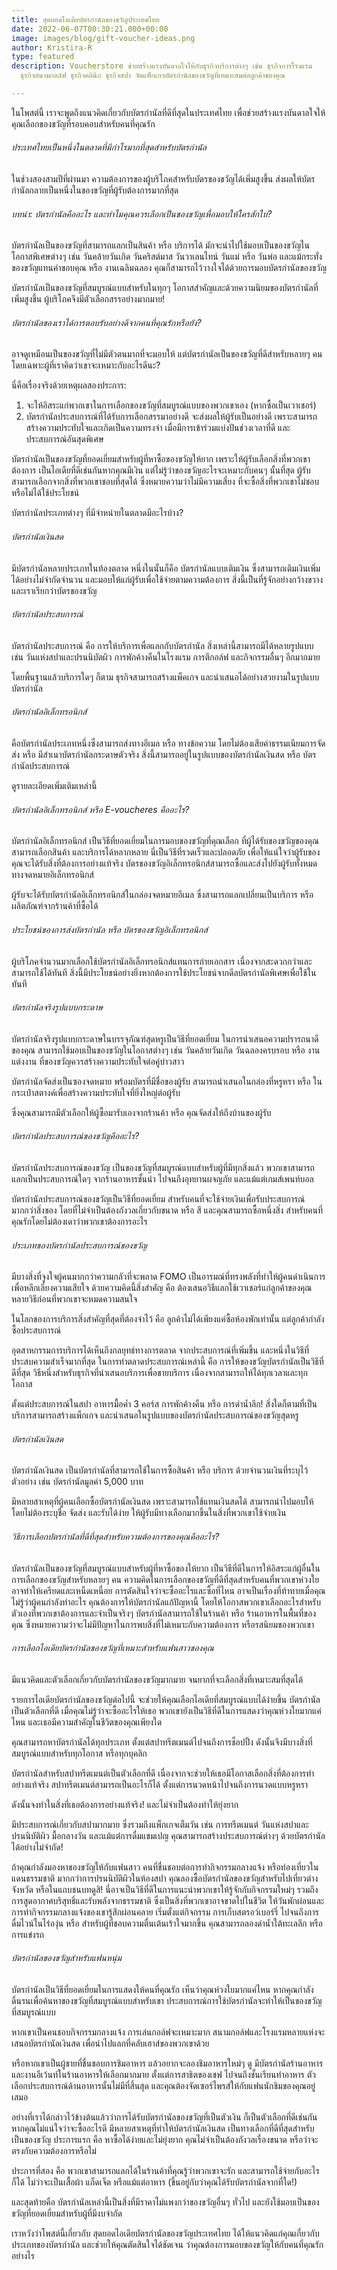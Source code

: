 ```yaml
---
title: สุดยอดไอเดียบัตรกำนัลของขวัญประเทศไทย
date: 2022-06-07T00:30:21.000+00:00
image: images/blog/gift-voucher-ideas.png
author: Kristira-R
type: featured
description: Voucherstore ช่วยสร้างแรงบันดาลใจให้กับธุรกิจบริการต่างๆ เช่น ธุรกิจการโรงแรม
  ธุรกิจสนามกอล์ฟ ธุรกิจคลินิก ธุรกิจสปา จัดแพ็กเกจบัตรกำนัลของขวัญที่เหมาะสมต่อลูกค้าของคุณ

---
```

ในโพสต์นี้ เราจะพูดถึงแนวคิดเกี่ยวกับบัตรกำนัลที่ดีที่สุดในประเทศไทย เพื่อช่วยสร้างแรงบันดาลใจให้คุณเลือกของขวัญที่รอบคอบสำหรับคนที่คุณรัก

###### ประเทศไทยเป็นหนึ่งในตลาดที่มีกำไรมากที่สุดสำหรับบัตรกำนัล

ในช่วงสองสามปีที่ผ่านมา ความต้องการของผู้บริโภคสำหรับบัตรของขวัญได้เพิ่มสูงขึ้น ส่งผลให้บัตรกำนัลกลายเป็นหนึ่งในของขวัญที่ผู้รับต้องการมากที่สุด

###### บทนำ: บัตรกำนัลคืออะไร และทำไมคุณควรเลือกเป็นของขวัญเพื่อมอบให้ใครสักใบ?

บัตรกำนัลเป็นของขวัญที่สามารถแลกเป็นสินค้า หรือ บริการได้ มักจะนำไปใช้มอบเป็นของขวัญในโอกาสพิเศษต่างๆ เช่น วันคล้ายวันเกิด วันคริสต์มาส วันวาเลนไทน์ วันแม่ หรือ วันพ่อ และแม้กระทั่งของขวัญแทนคำขอบคุณ หรือ งานเฉลิมฉลอง คุณก็สามารถไว้วางใจได้ด้วยการมอบบัตรกำนัลของขวัญ

บัตรกำนัลเป็นของขวัญที่สมบูรณ์แบบสำหรับในทุกๆ โอกาสสำคัญและด้วยความนิยมของบัตรกำนัลที่เพิ่มสูงขึ้น ผู้บริโภคจึงมีตัวเลือกสรรอย่างมากมาย!

###### บัตรกำนัลของเราได้การตอบรับอย่างดีจากคนที่คุณรักหรือยัง?

อาจดูเหมือนเป็นของขวัญที่ไม่มีตัวตนมากที่จะมอบให้ แต่บัตรกำนัลเป็นของขวัญที่ดีสำหรับหลายๆ คนโดยเฉพาะผู้ที่เราคิดว่าเขาจะเหมาะกับอะไรดีนะ?

นี่คือเรื่องจริงด้วยเหตุผลสองประการ:

1. จะให้อิสระแก่พวกเขาในการเลือกของขวัญที่สมบูรณ์แบบของพวกเขาเอง (หากซื้อเป็นเวาเชอร์)
2. บัตรกำนัลประสบการณ์ที่ได้รับการเลือกสรรมาอย่างดี จะส่งผลให้ผู้รับเป็นอย่างดี เพราะสามารถสร้างความประทับใจและเกิดเป็นความทรงจำ เมื่อมีการเข้าร่วมแบ่งปันช่วงเวลาที่ดี และประสบการณ์อันสุดพิเศษ

บัตรกำนัลเป็นของขวัญที่ยอดเยี่ยมสำหรับผู้ที่หาซื้อของขวัญให้ยาก เพราะให้ผู้รับเลือกสิ่งที่พวกเขาต้องการ เป็นไอเดียที่ดีเช่นกันหากคุณมีเงิน แต่ไม่รู้ว่าของขวัญอะไรจะเหมาะกับคนๆ นั้นที่สุด ผู้รับสามารถเลือกจากสิ่งที่พวกเขาชอบที่สุดได้ ซึ่งหมายความว่าไม่มีความเสี่ยง ที่จะซื้อสิ่งที่พวกเขาไม่ชอบ หรือไม่ได้ใช้ประโยชน์

บัตรกำนัลประเภทต่างๆ ที่มีจำหน่ายในตลาดมีอะไรบ้าง?

###### บัตรกำนัลเงินสด

มีบัตรกำนัลหลายประเภทในท้องตลาด หนึ่งในนั้นก็คือ บัตรกำนัลแบบเติมเงิน ซึ่งสามารถเติมเงินเพิ่มได้อย่างไม่จำกัดจำนวน และมอบให้แก่ผู้รับเพื่อใช้จ่ายตามความต้องการ สิ่งนี้เป็นที่รู้จักอย่างกว้างขวางและเราเรียกว่าบัตรของขวัญ

###### บัตรกำนัลประสบการณ์

บัตรกำนัลประสบการณ์ คือ การให้บริการเพื่อแลกกับบัตรกำนัล สิ่งเหล่านี้สามารถมีได้หลายรูปแบบ เช่น วันแห่งสปาและปรนนิบัตผิว การพักค้างคืนในโรงแรม การตีกอล์ฟ และกิจกรรมอื่นๆ อีกมากมาย

โดยพื้นฐานแล้วบริการใดๆ ก็ตาม ธุรกิจสามารถสร้างแพ็คเกจ และนำเสนอได้อย่างสวยงามในรูปแบบบัตรกำนัล

###### บัตรกำนัลอิเล็กทรอนิกส์

คือบัตรกำนัลประเภทหนึ่งซึ่งสามารถส่งทางอีเมล หรือ ทางข้อความ โดยไม่ต้องเสียค่าธรรมเนียมการจัดส่ง หรือ มีสำเนาบัตรกำนัลกระดาษตัวจริง สิ่งนี้สามารถอยู่ในรูปแบบของบัตรกำนัลเงินสด หรือ บัตรกำนัลประสบการณ์

ดูรายละเอียดเพิ่มเติมเหล่านี้

###### บัตรกำนัลอิเล็กทรอนิกส์ หรือ E-voucheres คืออะไร?

บัตรกำนัลอิเล็กทรอนิกส์ เป็นวิธีที่ยอดเยี่ยมในการมอบของขวัญที่คุณเลือก ที่ผู้ได้รับของขวัญของคุณสามารถเลือกสินค้า และบริการได้หลากหลาย นี่เป็นวิธีที่รวดเร็วและปลอดภัย เพื่อให้แน่ใจว่าผู้รับของคุณจะได้รับสิ่งที่ต้องการอย่างแท้จริง บัตรของขวัญอิเล็กทรอนิกส์สามารถซื้อและส่งไปยังผู้รับทั้งหมดทางจดหมายอิเล็กทรอนิกส์

ผู้รับจะได้รับบัตรกำนัลอิเล็กทรอนิกส์ในกล่องจดหมายอีเมล ซึ่งสามารถแลกเปลี่ยนเป็นบริการ หรือ ผลิตภัณฑ์จากร้านค้าที่ซื้อได้

###### ประโยชน์ของการส่งบัตรกำนัล หรือ บัตรของขวัญอิเล็กทรอนิกส์

ผู้บริโภคจำนวนมากเลือกใช้บัตรกำนัลอิเล็กทรอนิกส์แทนการถ่ายเอกสาร เนื่องจากสะดวกกว่าและสามารถใช้ได้ทันที สิ่งนี้มีประโยชน์อย่างยิ่งหากต้องการใช้ประโยชน์จากดีลบัตรกำนัลพิเศษเพื่อใช้ในทันที

###### บัตรกำนัลจริงรูปแบบกระดาษ

บัตรกำนัลจริงรูปแบบกระดาษในบรรจุภัณฑ์สุดหรูเป็นวิธีที่ยอดเยี่ยม ในการนำเสนอความปรารถนาดีของคุณ สามารถใช้มอบเป็นของขวัญในโอกาสต่างๆ เช่น วันคล้ายวันเกิด วันฉลองครบรอบ หรือ งานแต่งงาน ที่ของขวัญควรสร้างความประทับใจต่อคู่บ่าวสาว

บัตรกำนัลจัดส่งเป็นซองจดหมาย พร้อมบัตรที่มีชื่อของผู้รับ สามารถนำเสนอในกล่องที่หรูหรา หรือ ในกระเป๋าสตางค์เพื่อสร้างความประทับใจที่ยิ่งใหญ่ต่อผู้รับ

ซึ่งคุณสามารถมีตัวเลือกให้ผู้ซื้อมารับเองจากร้านค้า หรือ คุณจัดส่งให้ถึงบ้านของผู้รับ

###### บัตรกำนัลประสบการณ์ของขวัญคืออะไร?

บัตรกำนัลประสบการณ์ของขวัญ เป็นของขวัญที่สมบูรณ์แบบสำหรับผู้ที่มีทุกสิ่งแล้ว พวกเขาสามารถแลกเป็นประสบการณ์ใดๆ จากร้านอาหารชั้นนำ ไปจนถึงอุทยานผจญภัย และแม้แต่เกมส์เพนท์บอล

บัตรกำนัลประสบการณ์ของขวัญเป็นวิธีที่ยอดเยี่ยม สำหรับคนที่จะใช้จ่ายเงินเพื่อรับประสบการณ์มากกว่าสิ่งของ โดยที่ไม่จำเป็นต้องกังวลเกี่ยวกับขนาด หรือ สี และคุณสามารถซื้อหนึ่งสิ่ง สำหรับคนที่คุณรักโดยไม่ต้องเดาว่าพวกเขาต้องการอะไร

###### ประเภทของบัตรกำนัลประสบการณ์ของขวัญ

มีบางสิ่งที่จูงใจผู้คนมากกว่าความกลัวที่จะพลาด FOMO เป็นอารมณ์ที่ทรงพลังที่ทำให้ผู้คนดำเนินการ เพื่อหลีกเลี่ยงความเสียใจ ด้วยความคิดนี้สิ่งสำคัญ คือ ต้องเสนอวิธีแลกใช้เวาเชอร์แก่ลูกค้าของคุณหลายวิธีก่อนที่พวกเขาจะหมดความสนใจ

ในโลกของการบริการสิ่งสำคัญที่สุดที่ต้องจำไว้ คือ ลูกค้าไม่ได้เพียงแค่ซื้อห้องพักเท่านั้น แต่ลูกค้ากำลังซื้อประสบการณ์

อุตสาหกรรมการบริการได้เห็นถึงกลยุทธ์ทางการตลาด จากประสบการณ์ที่เพิ่มขึ้น และหนึ่งในวิธีที่ประสบความสำเร็จมากที่สุด ในการทำตลาดประสบการณ์เหล่านี้ คือ การให้ของขวัญบัตรกำนัลเป็นวิธีที่ดีที่สุด วิธีหนึ่งสำหรับธุรกิจที่นำเสนอบริการเพื่อขายบริการ เนื่องจากสามารถให้ได้ทุกเวลาและทุกโอกาส

ตั้งแต่ประสบการณ์ในสปา อาหารมื้อค่ำ 3 คอร์ส การพักค้างคืน หรือ การดำน้ำลึก! สิ่งใดก็ตามที่เป็นบริการสามารถสร้างแพ็กเกจ และนำเสนอในรูปแบบของบัตรกำนัลประสบการณ์ของขวัญสุดหรู

###### บัตรกำนัลเงินสด

บัตรกำนัลเงินสด เป็นบัตรกำนัลที่สามารถใช้ในการซื้อสินค้า หรือ บริการ ด้วยจำนวนเงินที่ระบุไว้ ตัวอย่าง เช่น บัตรกำนัลมูลค่า 5,000 บาท

มีหลายสาเหตุที่ผู้คนเลือกซื้อบัตรกำนัลเงินสด เพราะสามารถใช้แทนเงินสดได้ สามารถนำไปมอบให้โดยไม่ต้องระบุชื่อ จัดส่ง และรับได้ง่าย ให้ผู้รับมีทางเลือกมากขึ้นในสิ่งที่พวกเขาใช้จ่ายเงิน

###### วิธีการเลือกบัตรกำนัลที่ดีที่สุดสำหรับความต้องการของคุณคืออะไร?

บัตรกำนัลเป็นของขวัญที่สมบูรณ์แบบสำหรับผู้ที่หาซื้อของให้ยาก เป็นวิธีที่ดีในการให้อิสระแก่ผู้อื่นในการเลือกของขวัญสำหรับหลายๆ คน ความคิดในการเลือกของขวัญที่ดีที่สุดสำหรับคนที่พวกเขาห่วงใย อาจทำให้เครียดและเหน็ดเหนื่อย การตัดสินใจว่าจะซื้ออะไรและซื้อที่ไหน อาจเป็นเรื่องที่ท้าทายเมื่อคุณไม่รู้ว่าผู้คนกำลังทำอะไร คุณต้องการให้บัตรกำนัลแก้ปัญหานี้ โดยให้โอกาสพวกเขาเลือกอะไรสำหรับตัวเองที่พวกเขาต้องการและจำเป็นจริงๆ บัตรกำนัลสามารถใช้ในร้านค้า หรือ ร้านอาหารในพื้นที่ของคุณ ซึ่งหมายความว่าจะไม่มีปัญหาในการพบสิ่งที่ไม่เหมาะกับความต้องการ หรือรสนิยมของพวกเขา

###### การเลือกไอเดียบัตรกำนัลของขวัญที่เหมาะสำหรับแฟนสาวของคุณ

มีแนวคิดและตัวเลือกเกี่ยวกับบัตรกำนัลของขวัญมากมาย จนยากที่จะเลือกสิ่งที่เหมาะสมที่สุดได้

รายการไอเดียบัตรกำนัลของขวัญต่อไปนี้ จะช่วยให้คุณเลือกไอเดียที่สมบูรณ์แบบได้ง่ายขึ้น บัตรกำนัลเป็นตัวเลือกที่ดี เมื่อคุณไม่รู้ว่าจะซื้ออะไรให้เธอ พวกเขายังเป็นวิธีที่ดีในการแสดงว่าคุณห่วงใยมากแค่ไหน และเธอมีความสำคัญในชีวิตของคุณเพียงใด

คุณสามารถหาบัตรกำนัลได้ทุกประเภท ตั้งแต่สปาทรีตเมนต์ไปจนถึงการช็อปปิ้ง ดังนั้นจึงมีบางสิ่งที่สมบูรณ์แบบสำหรับทุกโอกาส หรือทุกบุคลิก

บัตรกำนัลสำหรับสปาทรีตเมนต์เป็นตัวเลือกที่ดี เนื่องจากจะช่วยให้เธอมีโอกาสเลือกสิ่งที่ต้องการทำอย่างแท้จริง สปาทรีตเมนต์สามารถเป็นอะไรก็ได้ ตั้งแต่การนวดหน้าไปจนถึงการนวดแบบหรูหรา

ดังนั้นจงทำในสิ่งที่เธอต้องการอย่างแท้จริง! และไม่จำเป็นต้องทำให้ยุ่งยาก

มีประสบการณ์เกี่ยวกับสปามากมาย ซึ่งรวมถึงแพ็กเกจเต็มวัน เช่น การทรีตเมนต์ วันแห่งสปาและปรนนิบัติผิว มื้อกลางวัน และแม้แต่การดื่มแชมเปญ คุณสามารถสร้างประสบการณ์ต่างๆ ด้วยบัตรกำนัลได้อย่างไม่จำกัด!

ถ้าคุณกำลังมองหาของขวัญให้กับแฟนสาว คนที่ชื่นชอบต่อการทำกิจกรรมกลางแจ้ง หรือท่องเที่ยวในแดนธรรมชาติ มากกว่าการปรนนิบัติผิวในห้องสปา คุณลองซื้อบัตรกำนัลของขวัญสำหรับไปเที่ยวต่างจังหวัด หรือในแถบชนบทดูสิ! นี่อาจเป็นวิธีที่ดีในการแนะนำพวกเขาให้รู้จักกับกิจกรรมใหม่ๆ รวมถึงการสูดอากาศบริสุทธิ์และรับพลังจากธรรมชาติ ซึ่งเป็นสิ่งที่พวกเขาอาจขาดไปในชีวิต ให้วันพักผ่อนและการทำกิจกรรมกลางแจ้งของเขารู้สึกผ่อนคลาย เริ่มตั้งแต่กิจกรรม การเก็บสตรอว์เบอร์รี่ ไปจนถึงการดื่มไวน์ในไร่องุ่น หรือ สำหรับผู้ที่ชอบความตื่นเต้นเร้าใจมากขึ้น คุณสามารถลองดำน้ำใต้ทะเลลึก หรือการแข่งรถ

###### บัตรกำนัลของขวัญสำหรับแฟนหนุ่ม 

บัตรกำนัลเป็นวิธีที่ยอดเยี่ยมในการแสดงให้คนที่คุณรัก เห็นว่าคุณห่วงใยมากแค่ไหน หากคุณกำลังดิ้นรนเพื่อค้นหาของขวัญที่สมบูรณ์แบบสำหรับเขา ประสบการณ์การใช้บัตรกำนัลจะทำให้เป็นของขวัญที่สมบูรณ์แบบ

หากเขาเป็นคนชอบกิจกรรมกลางแจ้ง การเล่นกอล์ฟจะเหมาะมาก สนามกอล์ฟและโรงแรมหลายแห่งจะเสนอบัตรกำนัลเงินสด เพื่อนำไปแลกที่คลับเฮาส์ของพวกเขาด้วย

หรือหากเขาเป็นผู้ชายที่ชื่นชอบการชิมอาหาร แล้วอยากจะลองชิมอาหารใหม่ๆ ดู มีบัตรกำนัลร้านอาหารและงานอีเว้นท์ในร้านอาหารให้เลือกมากมาย ตั้งแต่การสาธิตของเชฟ ไปจนถึงชั้นเรียนทำอาหาร ตัวเลือกประสบการณ์ด้านอาหารนั้นไม่มีที่สิ้นสุด และคุณต้องจัดเซอร์ไพรส์ให้กับแฟนนักชิมของคุณอยู่เสมอ

อย่างที่เราได้กล่าวไว้ข้างต้นแล้วว่าการได้รับบัตรกำนัลของขวัญที่เป็นตัวเงิน ก็เป็นตัวเลือกที่ดีเช่นกัน หากคุณไม่แน่ใจว่าจะซื้ออะไรดี มีหลายสาเหตุที่ทำให้บัตรกำนัลเงินสด เป็นทางเลือกที่ดีที่สุดสำหรับเป็นของขวัญ ประการแรก คือ หาซื้อได้ง่ายและไม่ยุ่งยาก คุณไม่จำเป็นต้องกังวลเรื่องขนาด หรือว่าจะตรงกับความต้องการหรือไม่

ประการที่สอง คือ พวกเขาสามารถแลกได้ในร้านค้าที่คุณรู้ว่าพวกเขาจะรัก และสามารถใช้จ่ายกับอะไรก็ได้ ไม่ว่าจะเป็นเสื้อผ้า แก็ดเจ็ต หรือแม้แต่อาหาร (ขึ้นอยู่กับว่าคุณได้รับบัตรกำนัลจากที่ใด!)

และสุดท้ายคือ บัตรกำนัลเหล่านี้เป็นสิ่งที่มีราคาไม่แพงกว่าของขวัญอื่นๆ ทั่วไป และยังใช้มอบเป็นของขวัญที่ยอดเยี่ยมสำหรับผู้ที่มีงบจำกัด

เราหวังว่าโพสต์นี้เกี่ยวกับ สุดยอดไอเดียบัตรกำนัลของขวัญประเทศไทย ได้ให้แนวคิดแก่คุณเกี่ยวกับประเภทของบัตรกำนัล และช่วยให้คุณตัดสินใจได้ชัดเจน ว่าคุณต้องการมอบของขวัญให้กับคนที่คุณรักอย่างไร